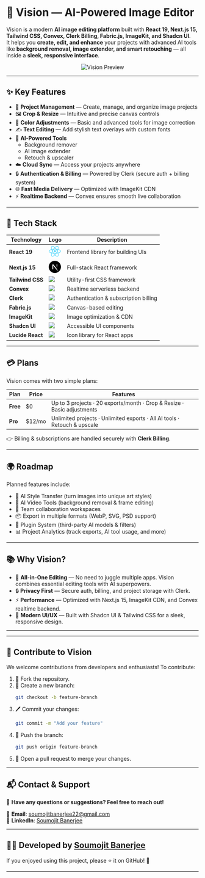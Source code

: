 # 🌌 Vision — AI-Powered Image Editor  

Vision is a modern **AI image editing platform** built with **React 19, Next.js 15, Tailwind CSS, Convex, Clerk Billing, Fabric.js, ImageKit, and Shadcn UI**.  
It helps you **create, edit, and enhance** your projects with advanced AI tools like **background removal, image extender, and smart retouching** — all inside a **sleek, responsive interface**.  

<p align="center">
  <img src="https://github.com/soumojit622/Vision/blob/master/public/banner.jpg" alt="Vision Preview" width="800"/>
</p>  

---

## ✨ Key Features  

- 📂 **Project Management** — Create, manage, and organize image projects  
- 🖼 **Crop & Resize** — Intuitive and precise canvas controls  
- 🎨 **Color Adjustments** — Basic and advanced tools for image correction  
- ✍️ **Text Editing** — Add stylish text overlays with custom fonts  
- 🤖 **AI-Powered Tools**  
  - Background remover  
  - AI image extender  
  - Retouch & upscaler  
- ☁️ **Cloud Sync** — Access your projects anywhere  
- 🔒 **Authentication & Billing** — Powered by Clerk (secure auth + billing system)  
- 🌐 **Fast Media Delivery** — Optimized with ImageKit CDN  
- ⚡ **Realtime Backend** — Convex ensures smooth live collaboration  

---

## 🚀 Tech Stack  

| Technology     | Logo                                                                 | Description                          |
|----------------|----------------------------------------------------------------------|--------------------------------------|
| **React 19**   | <img src="https://raw.githubusercontent.com/devicons/devicon/master/icons/react/react-original.svg" width="32"/> | Frontend library for building UIs     |
| **Next.js 15** | <img src="https://raw.githubusercontent.com/devicons/devicon/master/icons/nextjs/nextjs-original.svg" width="32"/> | Full-stack React framework            |
| **Tailwind CSS** | <img src="https://www.vectorlogo.zone/logos/tailwindcss/tailwindcss-icon.svg" width="32"/> | Utility-first CSS framework          |
| **Convex**     | <img src="https://github.com/soumojit622/Vision/blob/master/public/convex.svg" width="32"/> | Realtime serverless backend          |
| **Clerk**      | <img src="https://github.com/soumojit622/Vision/blob/master/public/clerk.svg" width="32"/> | Authentication & subscription billing |
| **Fabric.js**  | <img src="https://github.com/soumojit622/Vision/blob/master/public/fabric.png" width="32"/> | Canvas-based editing                  |
| **ImageKit**   | <img src="https://github.com/soumojit622/Vision/blob/master/public/imagekit.jpeg" width="32"/> | Image optimization & CDN              |
| **Shadcn UI**  | <img src="https://avatars.githubusercontent.com/u/139895814?s=200&v=4" width="32"/> | Accessible UI components              |
| **Lucide React** | <img src="https://lucide.dev/logo.light.svg" width="32"/> | Icon library for React apps            |

---

## 💳 Plans  

Vision comes with two simple plans:  

| Plan      | Price | Features                                                                 |
|-----------|-------|--------------------------------------------------------------------------|
| **Free** | $0    | Up to 3 projects · 20 exports/month · Crop & Resize · Basic adjustments   |
| **Pro**  | $12/mo| Unlimited projects · Unlimited exports · All AI tools · Retouch & upscale |

👉 Billing & subscriptions are handled securely with **Clerk Billing**.  

---

## 🌍 Roadmap  

Planned features include:  
- 🔮 AI Style Transfer (turn images into unique art styles)  
- 🎥 AI Video Tools (background removal & frame editing)  
- 🤝 Team collaboration workspaces  
- 📦 Export in multiple formats (WebP, SVG, PSD support)  
- 🧩 Plugin System (third-party AI models & filters)  
- 📊 Project Analytics (track exports, AI tool usage, and more)  

---

## 📚 Why Vision?  

- 🚀 **All-in-One Editing** — No need to juggle multiple apps. Vision combines essential editing tools with AI superpowers.  
- 🔒 **Privacy First** — Secure auth, billing, and project storage with Clerk.  
- ⚡ **Performance** — Optimized with Next.js 15, ImageKit CDN, and Convex realtime backend.  
- 🎨 **Modern UI/UX** — Built with Shadcn UI & Tailwind CSS for a sleek, responsive design.  

---

---

## 💬 **Contribute to Vision**  

We welcome contributions from developers and enthusiasts! To contribute:  

1. 🍴 Fork the repository.
2. 🌿 Create a new branch:
    ```bash
    git checkout -b feature-branch
    ```
3. 🖊️ Commit your changes:
    ```bash
    git commit -m "Add your feature"
    ```
4. 🚀 Push the branch:
    ```bash
    git push origin feature-branch
    ```
5. 🔀 Open a pull request to merge your changes.

---

## 📬 **Contact & Support**  

💬 **Have any questions or suggestions? Feel free to reach out!**  

📧 **Email**: [soumojitbanerjee22@gmail.com](mailto:soumojitbanerjee22@gmail.com)  
🔗 **LinkedIn**: [Soumojit Banerjee](https://www.linkedin.com/in/soumojit-banerjee-4914b3228/)  

---

## 👨‍💻 **Developed by [Soumojit Banerjee](https://www.linkedin.com/in/soumojit-banerjee-4914b3228/)**  

If you enjoyed using this project, please ⭐ it on GitHub! 🌟  

---
